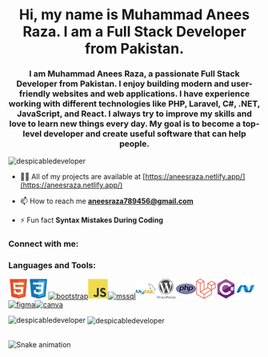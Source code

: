 <h1 align="center">Hi, my name is Muhammad Anees Raza. I am a Full Stack Developer from Pakistan. </h1>
<h3 align="center">I am Muhammad Anees Raza, a passionate Full Stack Developer from Pakistan. I enjoy building modern and user-friendly websites and web applications. I have experience working with different technologies like PHP, Laravel, C#, .NET, JavaScript, and React. I always try to improve my skills and love to learn new things every day. My goal is to become a top-level developer and create useful software that can help people.
</h3>

<p align="left"> <img src="https://komarev.com/ghpvc/?username=despicabledeveloper&label=Profile%20views&color=0e75b6&style=flat" alt="despicabledeveloper" /> </p>

- 👨‍💻 All of my projects are available at [https://aneesraza.netlify.app/](https://aneesraza.netlify.app/)

- 📫 How to reach me **aneesraza789456@gmail.com**

- ⚡ Fun fact **Syntax Mistakes During Coding**

<h3 align="left">Connect with me:</h3>
<p align="left">
</p>

<h3 align="left">Languages and Tools:</h3>
<p align="left"><a href="https://developer.mozilla.org/en-US/docs/Web/HTML" target="_blank" rel="noreferrer"><img src="https://raw.githubusercontent.com/devicons/devicon/master/icons/html5/html5-original.svg" alt="html" width="40" height="40"/></a><a href="https://developer.mozilla.org/en-US/docs/Web/CSS" target="_blank" rel="noreferrer"><img src="https://raw.githubusercontent.com/devicons/devicon/master/icons/css3/css3-original.svg" alt="css" width="40" height="40"/></a><a href="https://getbootstrap.com" target="_blank" rel="noreferrer"><img src="https://upload.wikimedia.org/wikipedia/commons/b/b2/Bootstrap_logo.svg" alt="bootstrap" width="40" height="40"/></a><a href="https://developer.mozilla.org/en-US/docs/Web/JavaScript" target="_blank" rel="noreferrer"><img src="https://raw.githubusercontent.com/devicons/devicon/master/icons/javascript/javascript-original.svg" alt="javascript" width="40" height="40"/></a><a href="https://www.microsoft.com/en-us/sql-server" target="_blank" rel="noreferrer"><img src="https://www.svgrepo.com/show/303229/microsoft-sql-server-logo.svg" alt="mssql" width="40" height="40"/></a><a href="https://www.mysql.com/" target="_blank" rel="noreferrer"><img src="https://raw.githubusercontent.com/devicons/devicon/master/icons/mysql/mysql-original-wordmark.svg" alt="mysql" width="40" height="40"/></a><a href="https://wordpress.com/" target="_blank" rel="noreferrer"><img src="https://raw.githubusercontent.com/devicons/devicon/master/icons/wordpress/wordpress-original.svg" alt="wordpress" width="40" height="40"/></a><a href="https://www.php.net/" target="_blank" rel="noreferrer"><img src="https://raw.githubusercontent.com/devicons/devicon/master/icons/php/php-original.svg" alt="php" width="40" height="40"/></a><a href="https://laravel.com/" target="_blank" rel="noreferrer"><img src="https://raw.githubusercontent.com/devicons/devicon/master/icons/laravel/laravel-original.svg" alt="laravel" width="40" height="40"/></a><a href="https://www.w3schools.com/cs/" target="_blank" rel="noreferrer"><img src="https://raw.githubusercontent.com/devicons/devicon/master/icons/csharp/csharp-original.svg" alt="csharp" width="40" height="40"/></a><a href="https://dotnet.microsoft.com/" target="_blank" rel="noreferrer"><img src="https://raw.githubusercontent.com/devicons/devicon/master/icons/dot-net/dot-net-original.svg" alt="dotnetcore" width="40" height="40"/></a><a href="https://www.figma.com/" target="_blank" rel="noreferrer"><img src="https://www.vectorlogo.zone/logos/figma/figma-icon.svg" alt="figma" width="40" height="40"/></a><a href="https://www.canva.com/" target="_blank" rel="noreferrer"><img src="https://www.vectorlogo.zone/logos/canva/canva-icon.svg" alt="canva" width="40" height="40"/></a></p>





<p><img align="left" src="https://github-readme-stats.vercel.app/api/top-langs?username=despicabledeveloper&show_icons=true&locale=en&layout=compact" alt="despicabledeveloper" /></p>

<p>&nbsp;<img align="center" src="https://github-readme-stats.vercel.app/api?username=despicabledeveloper&show_icons=true&locale=en" alt="despicabledeveloper" /></p>


<br clear="both">

<img src="https://profile-readme-generator.com/assets/snake.svg" alt="Snake animation" />
